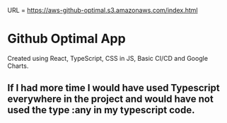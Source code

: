 URL = https://aws-github-optimal.s3.amazonaws.com/index.html

# Github Optimal App

Created using React, TypeScript, CSS in JS, Basic CI/CD and Google Charts.


## If I had more time I would have used Typescript everywhere in the project and would have not used the type :any in my typescript code.
